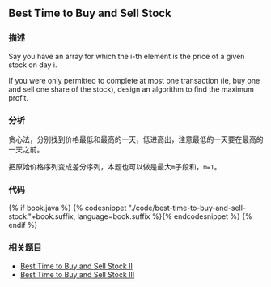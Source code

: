 ## Best Time to Buy and Sell Stock


### 描述

Say you have an array for which the i-th element is the price of a given stock on day i.

If you were only permitted to complete at    most one transaction (ie, buy one and sell one share of the stock), design an algorithm to find the maximum profit.


### 分析

贪心法，分别找到价格最低和最高的一天，低进高出，注意最低的一天要在最高的一天之前。

把原始价格序列变成差分序列，本题也可以做是最大`m`子段和，`m=1`。

### 代码

{% if book.java %}
{% codesnippet "./code/best-time-to-buy-and-sell-stock."+book.suffix, language=book.suffix %}{% endcodesnippet %}
{% endif %}


### 相关题目

* [Best Time to Buy and Sell Stock II](best-time-to-buy-and-sell-stock-ii.md)
* [Best Time to Buy and Sell Stock III](../dp/best-time-to-buy-and-sell-stock-iii.md)
